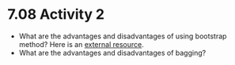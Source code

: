 # 7.08 Activity 2

- What are the advantages and disadvantages of using bootstrap method? Here is an [external resource](https://blog.paperspace.com/bagging-ensemble-methods/).
- What are the advantages and disadvantages of bagging?
